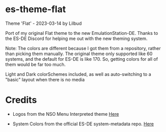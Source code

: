 # es-theme-flat
Theme 'Flat' - 2023-03-14 by Lilbud

Port of my original Flat theme to the new EmulationStation-DE. Thanks to the ES-DE Discord for helping me out with the new theming system. 

Note: The colors are different because I got them from a repository, rather than picking them manually. The original theme only supported like 60 systems, and the default for ES-DE is like 170. So, getting colors for all of them would be far too much.

Light and Dark colorSchemes included, as well as auto-switching to a "basic" layout when there is no media

# Credits
* Logos from the NSO Menu Interpreted theme [Here](https://github.com/anthonycaccese/nso-menu-interpreted-es-de)

* System Colors from the official ES-DE system-metadata repo. [Here](https://gitlab.com/es-de/themes/system-metadata)
